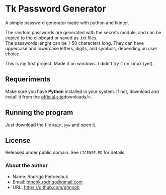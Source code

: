 # Tk Password Generator
 A simple password generator made with python and tkinter.

 The random passwords are generated with the secrets module, and can be copied to the clipboard or saved as .txt files.  
 The passwords lenght can be 1-50 characters long. They can have uppercase and lowercase letters, digits, and symbols, depending on user choice.

 This is my first project. Made it on windows. I didn't try it on Linux (yet).

## Requeriments
 Make sure you have **Python** installed in your system. If not, download and install it from the [official site](https://www.python.org)downloads/>.

## Running the program
Just download the file `main.pyw` and open it.

## License
 Released under public domain. See `LICENSE.MD` for details

### About the author
+ Name: Rodrigo Pietnechuk
+ Email: ptnchk.rodrigo@gmail.com
+ URL: <https://github.com/ghnoob>